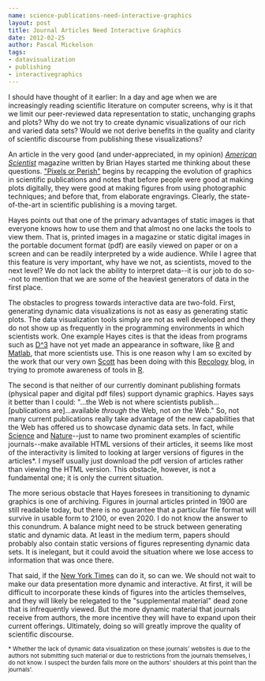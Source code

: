 ```yaml
--- 
name: science-publications-need-interactive-graphics
layout: post
title: Journal Articles Need Interactive Graphics
date: 2012-02-25
author: Pascal Mickelson
tags: 
- datavisualization
- publishing
- interactivegraphics
---
```


I should have thought of it earlier: In a day and age when we are increasingly reading scientific literature on computer screens, why is it that we limit our peer-reviewed data representation to static, unchanging graphs and plots? Why do we not try to create dynamic visualizations of our rich and varied data sets? Would we not derive benefits in the quality and clarity of scientific discourse from publishing these visualizations?

An article in the very good (and under-appreciated, in my opinion) *[American Scientist][]* magazine written by Brian Hayes started me thinking about these questions.  ["Pixels or Perish"][PorP] begins by recapping the evolution of graphics in scientific publications and notes that before people were good at making plots digitally, they were good at making figures from using photographic techniques; and before that, from elaborate engravings.  Clearly, the state-of-the-art in scientific publishing is a moving target.

Hayes points out that one of the primary advantages of static images is that everyone knows how to use them and that almost no one lacks the tools to view them.  That is, printed images in a magazine or static digital images in the portable document format (pdf) are easily viewed on paper or on a screen and can be readily interpreted by a wide audience.  While I agree that this feature is very important, why have we not, as scientists, moved to the next level?  We do not lack the ability to interpret data--it is our job to do so--not to mention that we are some of the heaviest generators of data in the first place.

The obstacles to progress towards interactive data are two-fold.  First, generating dynamic data visualizations is not as easy as generating static plots.  The data visualization tools simply are not as well developed and they do not show up as frequently in the programming environments in which scientists work.  One example Hayes cites is that the ideas from programs such as [D^3][dthree] have not yet made an appearance in software, like [R][] and [Matlab][], that more scientists use. This is one reason why I am so excited by the work that our very own [Scott][] has been doing with this [Recology][] blog, in trying to promote awareness of tools in [R][].

The second is that neither of our currently dominant publishing formats (physical paper and digital pdf files) support dynamic graphics. Hayes says it better than I could: "…the Web is not where scientists publish…\[publications are\]…available *through* the Web, not *on* the Web."  So, not many current publications really take advantage of the new capabilities that the Web has offered us to showcase dynamic data sets.  In fact, while [Science][] and [Nature][]--just to name two prominent examples of scientific journals--make available HTML versions of their articles, it seems like most of the interactivity is limited to looking at larger versions of figures in the articles\*.  I myself usually just download the pdf version of articles rather than viewing the HTML version.  This obstacle, however, is not a fundamental one; it is only the current situation.

The more serious obstacle that Hayes foresees in transitioning to dynamic graphics is one of archiving. Figures in journal articles printed in 1900 are still readable today, but there is no guarantee that a particular file format will survive in usable form to 2100, or even 2020.  I do not know the answer to this conundrum.  A balance might need to be struck between generating static and dynamic data.  At least in the medium term, papers should probably also contain static versions of figures representing dynamic data sets. It is inelegant, but it could avoid the situation where we lose access to information that was once there.

That said, if the [New York Times][nytimes] can do it, so can we.  We should not wait to make our data presentation more dynamic and interactive.  At first, it will be difficult to incorporate these kinds of figures into the articles themselves, and they will likely be relegated to the "supplemental material" dead zone that is infrequently viewed.  But the more dynamic material that journals receive from authors, the more incentive they will have to expand upon their current offerings.  Ultimately, doing so will greatly improve the quality of scientific discourse.

[nytimes]: http://www.nytimes.com
[American Scientist]: http://www.americanscientist.org/
[PorP]: http://www.americanscientist.org/issues/pub/pixels-or-perish
[dthree]: http://vis.stanford.edu/files/2011-D3-InfoVis.pdf
[R]: http://www.r-project.org/
[Matlab]: http://www.mathworks.com/products/matlab/
[Scott]: http://schamberlain.github.com/recologyabout.html
[Science]: http://www.sciencemag.org/
[Nature]: http://wwww.nature.com
[Recology]: http://schamberlain.github.com/

<small>* Whether the lack of dynamic data visualization on these journals' websites is due to the authors not submitting such material or due to restrictions from the journals themselves, I do not know. I suspect the burden falls more on the authors' shoulders at this point than the journals'.</small>